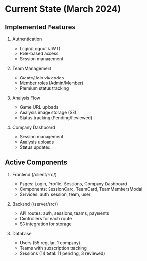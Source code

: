 # Current State (March 2024)

## Implemented Features
1. Authentication
   - Login/Logout (JWT)
   - Role-based access
   - Session management

2. Team Management
   - Create/Join via codes
   - Member roles (Admin/Member)
   - Premium status tracking

3. Analysis Flow
   - Game URL uploads
   - Analysis image storage (S3)
   - Status tracking (Pending/Reviewed)

4. Company Dashboard
   - Session management
   - Analysis uploads
   - Status updates

## Active Components
1. Frontend (/client/src/)
   - Pages: Login, Profile, Sessions, Company Dashboard
   - Components: SessionCard, TeamCard, TeamMembersModal
   - Services: auth, session, team, user

2. Backend (/server/src/)
   - API routes: auth, sessions, teams, payments
   - Controllers for each route
   - S3 integration for storage

3. Database
   - Users (55 regular, 1 company)
   - Teams with subscription tracking
   - Sessions (14 total: 11 pending, 3 reviewed)
